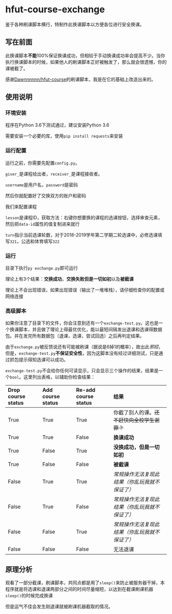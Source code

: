 # hfut-course-exchange

鉴于各种刷课脚本横行，特制作此换课脚本以方便各位进行安全换课。

## 写在前面

此换课脚本**不能**100%保证换课成功，但相较于手动换课成功率会提高不少。当你执行换课脚本的时候，如果他人的刷课脚本正好被触发了，那么就会很遗憾，你的课被截了。

感谢[Dawnnnnnn/hfut-course](https://github.com/Dawnnnnnn/hfut-course)的刷课脚本，我是在它的基础上改造出来的。

## 使用说明

### 环境安装

程序在Python 3.6下测试通过，建议安装Python 3.6

需要安装一个必要的库，使用`pip install requests`来安装

### 运行配置

运行之前，你需要先配置`config.py`。

`giver_`是课程给出者，`receiver_`是课程接收者。

`username`是用户名，`password`是密码

然后你就配置好了交换双方的账户和密码

我们来配置课程

`lesson`是课程ID，获取方法：右键你想要换的课程的选课按钮，选择审查元素，然后把`data-id`属性的值复制进来就行

`turn`指示当前选课轮数，对于2018-2019学年第二学期二轮选课中，必修选课填写`321`，公选和体育填写`322`

### 运行

目录下执行`py exchange.py`即可运行

理论上有3个结果：**交换成功**，**交换失败但是一切如初**以及**被截课**

理论上不会出现错误，如果出现错误（输出了一堆堆栈），请仔细检查你的配置或网络连接

### 高级脚本

如果你注意了目录下的文件，你会注意到还有一个`exchange-test.py`。这也是一个换课脚本，并且做了理论上得最优优化，能以最短间隔发出退课和选课得数据包。并在发完所有数据包（退课，选课，尝试回选）之后再判定结果。

由于`exchange.py`被反馈说还有可能被刷课（据说是6掉1的概率），故出此*邪招*，但是，`exchange-test.py`**不保证安全性**，因为这脚本没有经过详细测试，只是通过抓包提示得知选课可以成功。

`exchange-test.py`不会给你任何可读显示，只会显示三个操作的结果，结果是一个`bool`。这里列出表格，以辅助你检查结果：

|Drop course status|Add course status|Re-add course status|结果|
|:---|:---|:---|:---|
|True|True|True|你截了别人的课。~~还不赶快向全校学生谢罪？~~|
|True|True|False|**换课成功**|
|True|False|True|**没换成功，但是一切如初**|
|True|False|False|**被截课**|
|False|True|True|*常规操作无法复现此结果（你乱玩我就不保证了）*|
|False|True|False|*常规操作无法复现此结果（你乱玩我就不保证了）*|
|False|False|True|*常规操作无法复现此结果（你乱玩我就不保证了）*|
|False|False|False|无法退课|

## 原理分析

观看了一部分截课，刷课脚本，共同点都是用了`sleep()`来防止被服务器干掉，本程序就是将选课和退课两部分之间的时间尽量缩短，以达到在截课刷课机器`sleep()`的时候完成换课

但是运气不佳会发生刚退课就被刷课机器截取的情况。
